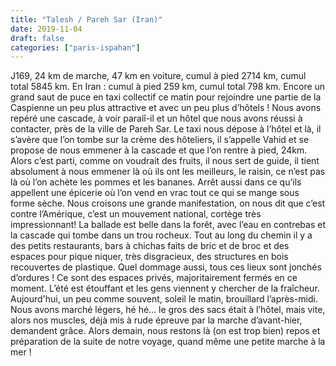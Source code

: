 ```yaml
---
title: "Talesh / Pareh Sar (Iran)"
date: 2019-11-04
draft: false
categories: ["paris-ispahan"]
---
```


J169, 24 km de marche, 47 km en voiture, cumul à pied 2714 km, cumul total 5845 km. En Iran : cumul à pied 259 km, cumul total 798 km.
Encore un grand saut de puce en taxi collectif ce matin pour rejoindre une partie de la Caspienne un peu plus attractive et avec un peu plus d’hôtels ! Nous avons repéré une cascade, à voir paraiî-il et un hôtel que nous avons réussi à contacter, près de la ville de Pareh Sar. Le taxi nous dépose à l’hôtel et là, il s’avère que l’on tombe sur la crème des hôteliers, il s’appelle Vahid et se propose de nous emmener à la cascade et que l’on rentre à pied, 24km. Alors c’est parti, comme on voudrait des fruits, il nous sert de guide, il tient absolument à nous emmener là où ils ont les meilleurs, le raisin, ce n’est pas là où l’on achète les pommes et les bananes. Arrêt aussi dans ce qu’ils appellent une épicerie où l’on vend en vrac tout ce qui se mange sous forme sèche. Nous croisons une grande manifestation, on nous dit que c’est contre l’Amérique, c’est un mouvement national, cortège très impressionnant!
La ballade est belle dans la forêt, avec l’eau en contrebas et la cascade qui tombe dans un trou rocheux. Tout au long du chemin il y a des petits restaurants, bars à chichas faits de bric et de broc et des espaces pour pique niquer, très disgracieux, des structures en bois recouvertes de plastique. Quel dommage aussi, tous ces lieux sont jonchés d’ordures ! Ce sont des espaces privés, majoritairement fermés en ce moment. L’été est étouffant et les gens viennent y chercher de la fraîcheur. Aujourd'hui, un peu comme souvent, soleil le matin, brouillard l’après-midi.
Nous avons marché légers, hé hé… le gros des sacs était à l’hôtel, mais vite, alors nos muscles, déjà mis à rude épreuve par la marche d’avant-hier, demandent grâce. Alors demain, nous restons là (on est trop bien) repos et préparation de la suite de notre voyage, quand même une petite marche à la mer !
